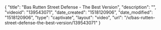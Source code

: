 {
    "title": "Bas Rutten Street Defense - The Best Version",
    "description": "",
    "videoid": "139543071",
    "date_created": "1518120906",
    "date_modified": "1518120906",
    "type": "captivate",
    "layout": "video",
    "url": "\/v\/bas-rutten-street-defense-the-best-version\/139543071"
}